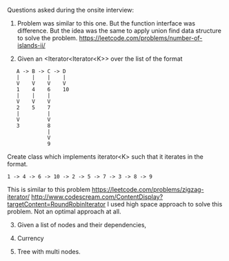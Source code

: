 Questions asked during the onsite interview:

1. Problem was similar to this one. But the function interface was difference.
   But the idea was the same to apply union find data structure to solve the problem.
   https://leetcode.com/problems/number-of-islands-ii/

2. Given an <Iterator<Iterator\<K>> over the list of the format
```
   A -> B -> C -> D
   |    |    |    |
   V    V    V    V
   1    4    6    10
   |    |    |
   V    V    V
   2    5    7
   |         |
   V         V
   3         8
             |
             V
             9
```

Create class which implements iterator\<K> such that it iterates in the format.
```
1 -> 4 -> 6 -> 10 -> 2 -> 5 -> 7 -> 3 -> 8 -> 9
```
This is similar to this problem
https://leetcode.com/problems/zigzag-iterator/
http://www.codescream.com/ContentDisplay?targetContent=RoundRobinIterator
I used high space approach to solve this problem. Not an optimal approach at all.

3. Given a list of nodes and their dependencies,

4. Currency

5. Tree with multi nodes.
